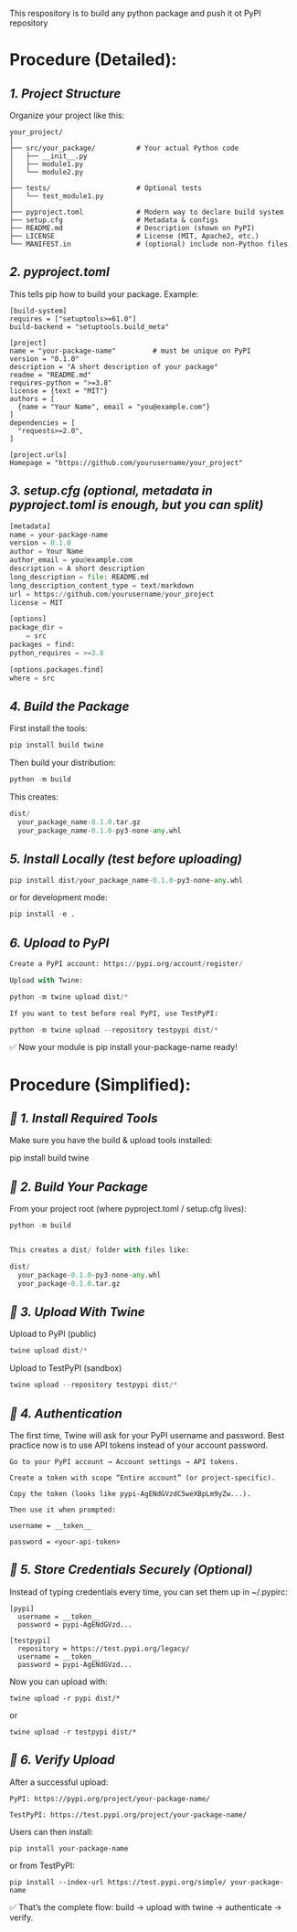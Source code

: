 This respository is to build any python package and push it ot PyPI repository


Procedure (Detailed):
=====================

***1. Project Structure***
--------------------

Organize your project like this:

```text
your_project/
│
├── src/your_package/          # Your actual Python code
│   ├── __init__.py
│   ├── module1.py
│   └── module2.py
│
├── tests/                     # Optional tests
│   └── test_module1.py
│
├── pyproject.toml             # Modern way to declare build system
├── setup.cfg                  # Metadata & configs
├── README.md                  # Description (shown on PyPI)
├── LICENSE                    # License (MIT, Apache2, etc.)
└── MANIFEST.in                # (optional) include non-Python files
```


***2. pyproject.toml***
-----------------

This tells pip how to build your package. Example:
```text
[build-system]
requires = ["setuptools>=61.0"]
build-backend = "setuptools.build_meta"

[project]
name = "your-package-name"         # must be unique on PyPI
version = "0.1.0"
description = "A short description of your package"
readme = "README.md"
requires-python = ">=3.8"
license = {text = "MIT"}
authors = [
  {name = "Your Name", email = "you@example.com"}
]
dependencies = [
  "requests>=2.0",
]

[project.urls]
Homepage = "https://github.com/yourusername/your_project"
```


***3. setup.cfg (optional, metadata in pyproject.toml is enough, but you can split)***
-----
```python
[metadata]
name = your-package-name
version = 0.1.0
author = Your Name
author_email = you@example.com
description = A short description
long_description = file: README.md
long_description_content_type = text/markdown
url = https://github.com/yourusername/your_project
license = MIT

[options]
package_dir =
    = src
packages = find:
python_requires = >=3.8

[options.packages.find]
where = src
```

***4. Build the Package***
--

First install the tools:
```python
pip install build twine
```

Then build your distribution:

```python
python -m build
```

This creates:
```python
dist/
  your_package_name-0.1.0.tar.gz
  your_package_name-0.1.0-py3-none-any.whl
```

***5. Install Locally (test before uploading)***
--
```python
pip install dist/your_package_name-0.1.0-py3-none-any.whl
```


or for development mode:
```python
pip install -e .
```


***6. Upload to PyPI***
--

```python
Create a PyPI account: https://pypi.org/account/register/

Upload with Twine:

python -m twine upload dist/*

If you want to test before real PyPI, use TestPyPI:

python -m twine upload --repository testpypi dist/*
```

✅ Now your module is pip install your-package-name ready!




Procedure (Simplified):
=======================

***🔹 1. Install Required Tools***
---

Make sure you have the build & upload tools installed:

pip install build twine


***🔹 2. Build Your Package***
---

From your project root (where pyproject.toml / setup.cfg lives):
```python
python -m build


This creates a dist/ folder with files like:

dist/
  your_package-0.1.0-py3-none-any.whl
  your_package-0.1.0.tar.gz
```

***🔹 3. Upload With Twine***
---
Upload to PyPI (public)
```python
twine upload dist/*
```

Upload to TestPyPI (sandbox)
```python
twine upload --repository testpypi dist/*
```


***🔹 4. Authentication***
---

The first time, Twine will ask for your PyPI username and password.
Best practice now is to use API tokens instead of your account password.

```text
Go to your PyPI account → Account settings → API tokens.

Create a token with scope “Entire account” (or project-specific).

Copy the token (looks like pypi-AgENdGVzdC5weXBpLm9yZw...).

Then use it when prompted:

username = __token__

password = <your-api-token>
```

***🔹 5. Store Credentials Securely (Optional)***
---

Instead of typing credentials every time, you can set them up in ~/.pypirc:

```
[pypi]
  username = __token__
  password = pypi-AgENdGVzd...

[testpypi]
  repository = https://test.pypi.org/legacy/
  username = __token__
  password = pypi-AgENdGVzd...
```

Now you can upload with:
```
twine upload -r pypi dist/*
```

or
```
twine upload -r testpypi dist/*
```

***🔹 6. Verify Upload***
---

After a successful upload:
```
PyPI: https://pypi.org/project/your-package-name/
```
```
TestPyPI: https://test.pypi.org/project/your-package-name/
```
Users can then install:
```
pip install your-package-name
```

or from TestPyPI:
```
pip install --index-url https://test.pypi.org/simple/ your-package-name
```

✅ That’s the complete flow:
build → upload with twine → authenticate → verify.
